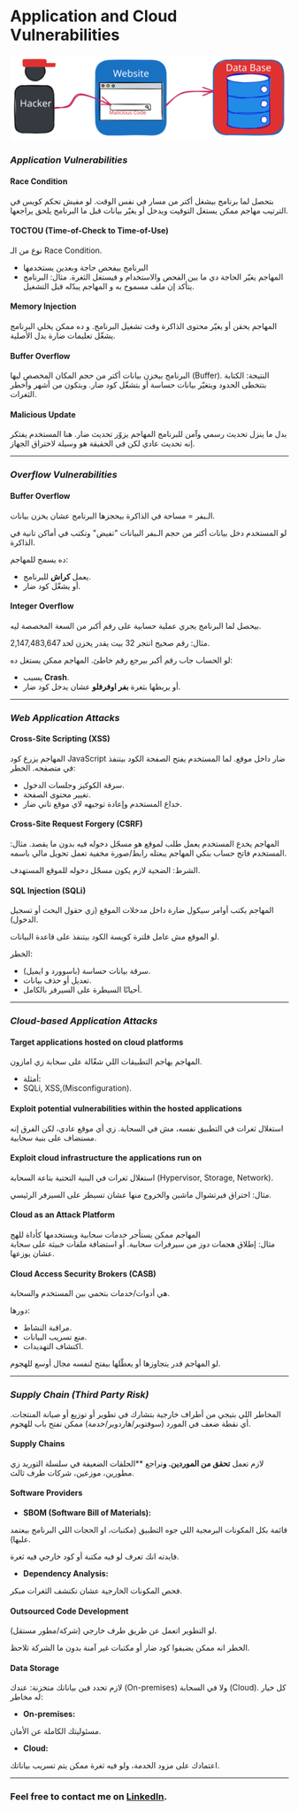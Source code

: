 # Application and Cloud Vulnerabilities

<p align ="center">
    <img src= "/network_security/photo/attacks.svg" alt = "access management"
</p>

### ***Application Vulnerabilities***
#### **Race Condition**

بتحصل لما برنامج بيشغل أكتر من مسار في نفس الوقت.
لو مفيش تحكم كويس في الترتيب مهاجم ممكن يستغل التوقيت ويدخل أو يغيّر بيانات قبل ما البرنامج يلحق يراجعها.


#### **TOCTOU (Time-of-Check to Time-of-Use)**

نوع من الـ Race Condition.

- البرنامج بيفحص حاجة وبعدين يستخدمها
- المهاجم يغيّر الحاجة دي ما بين الفحص والاستخدام و فيستغل الثغرة.
مثال: البرنامج يتأكد إن ملف مسموح به و المهاجم يبدّله قبل التشغيل.


#### **Memory Injection**

المهاجم يحقن أو يغيّر محتوى الذاكرة وقت تشغيل البرنامج. و ده ممكن يخلي البرنامج يشغّل تعليمات ضارة بدل الأصلية.

#### **Buffer Overflow**

البرنامج بيخزن بيانات أكتر من حجم المكان المخصص ليها (Buffer).
النتيجة: الكتابة بتتخطى الحدود وبتغيّر بيانات حساسة أو بتشغّل كود ضار. وبتكون من أشهر وأخطر الثغرات.

#### **Malicious Update**

بدل ما ينزل تحديث رسمي وآمن للبرنامج المهاجم يزوّر تحديث ضار.
هنا المستخدم يفتكر إنه تحديث عادي لكن في الحقيقة هو وسيلة لاختراق الجهاز.

---
### ***Overflow Vulnerabilities***
#### **Buffer Overflow**

الـبفر = مساحة في الذاكرة بيحجزها البرنامج عشان يخزن بيانات.

لو المستخدم دخل بيانات أكتر من حجم الـبفر البيانات "تفيض" وتكتب في أماكن تانية في الذاكرة.

ده يسمح للمهاجم:

- يعمل **كراش** للبرنامج.
- أو يشغّل كود ضار.

#### **Integer Overflow**

بيحصل لما البرنامج يجري عملية حسابية على رقم أكبر من السعة المخصصة ليه.

مثال: رقم صحيح انتجر 32 بيت يقدر يخزن لحد 2,147,483,647.
 
لو الحساب جاب رقم أكبر بيرجع رقم خاطئ.
المهاجم ممكن يستغل ده:
  
- يسبب **Crash**.
- أو يربطها بثغرة **بفر اوفرفلو** عشان يدخل كود ضار.


---
### ***Web Application Attacks***
#### **Cross-Site Scripting (XSS)**

المهاجم يزرع كود JavaScript ضار داخل موقع.
لما المستخدم يفتح الصفحة الكود بيتنفذ في متصفحه.
الخطر:

- سرقة الكوكيز وجلسات الدخول.
- تغيير محتوى الصفحة.
- خداع المستخدم وإعادة توجيهه لاي موقع تاني ضار.


#### **Cross-Site Request Forgery (CSRF)**

المهاجم يخدع المستخدم يعمل طلب لموقع هو مسجّل دخوله فيه بدون ما يقصد.
مثال: المستخدم فاتح حساب بنكي المهاجم يبعتله رابط/صورة مخفية تعمل تحويل مالي باسمه.

الشرط: الضحية لازم يكون مسجّل دخوله للموقع المستهدف.


#### **SQL Injection (SQLi)**

المهاجم يكتب أوامر سيكول ضارة داخل مدخلات الموقع (زي حقول البحث أو تسجيل الدخول).

لو الموقع مش عامل فلترة كويسة الكود بيتنفذ على قاعدة البيانات.

الخطر:
    
- سرقة بيانات حساسة (باسوورد و ايميل).
- تعديل أو حذف بيانات.
- أحيانًا السيطرة على السيرفر بالكامل.

---
### ***Cloud-based Application Attacks***
#### **Target applications hosted on cloud platforms**

المهاجم يهاجم التطبيقات اللي شغّالة على سحابة زي امازون.
    
- أمثلة: 
- SQLi, XSS,(Misconfiguration).


#### **Exploit potential vulnerabilities within the hosted applications**

استغلال ثغرات في التطبيق نفسه، مش في السحابة. زي أي موقع عادي، لكن الفرق إنه مستضاف على بنية سحابية.




#### **Exploit cloud infrastructure the applications run on**

استغلال ثغرات في البنية التحتية بتاعة السحابة
(Hypervisor, Storage, Network). 

مثال: اختراق فيرتشوال ماشين والخروج منها عشان تسيطر على السيرفر الرئيسي.



#### **Cloud as an Attack Platform**

المهاجم ممكن يستأجر خدمات سحابية ويستخدمها كأداة للهج   
مثال: إطلاق هجمات دوز من سيرفرات سحابية.
أو استضافة ملفات خبيثة على سحابة عشان يوزعها.
 



#### **Cloud Access Security Brokers (CASB)**

هي أدوات/خدمات بتحمي بين المستخدم والسحابة.
    
دورها:
    
- مراقبة النشاط.
- منع تسريب البيانات.
- اكتشاف التهديدات.

لو المهاجم قدر يتجاوزها أو يعطّلها بيفتح لنفسه مجال أوسع للهجوم.

----
### ***Supply Chain (Third Party Risk)***
المخاطر اللي بتيجي من أطراف خارجية بتشارك في تطوير أو توزيع أو صيانة المنتجات.
أي نقطة ضعف في المورد (سوفتوير/هاردوير/خدمة) ممكن تفتح باب للهجوم.

#### **Supply Chains**

لازم تعمل **تحقق من الموردين.
و**تراجع **الحلقات الضعيفة في سلسلة التوريد زي مطورين، موزعين، شركات طرف ثالث.

#### **Software Providers**

- **SBOM (Software Bill of Materials):**

قائمة بكل المكونات البرمجية اللي جوه التطبيق (مكتبات، او الحجات اللي البرنامج بيعتمد علبها).

فايدته انك تعرف لو فيه مكتبة أو كود خارجي فيه ثغرة.

- **Dependency Analysis:** 

فحص المكونات الخارجية عشان تكتشف الثغرات مبكر.

#### **Outsourced Code Development**

لو التطوير اتعمل عن طريق طرف خارجي (شركة/مطور مستقل).

الخطر انه ممكن يضيفوا كود ضار أو مكتبات غير آمنة بدون ما الشركة تلاحظ.


#### **Data Storage**

لازم تحدد فين بياناتك متخزنة: عندك (On-premises) ولا في السحابة (Cloud).
كل خيار له مخاطر:

- **On-premises:** 

مسئوليتك الكاملة عن الأمان.

- **Cloud:**

اعتمادك على مزود الخدمة، ولو فيه ثغرة ممكن يتم تسريب بياناتك.

---

### **Feel free to contact me on** **[LinkedIn](https://www.linkedin.com/in/saeed-elfiky-61188b24b/)**.
